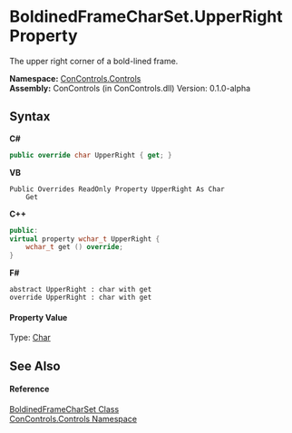 # BoldinedFrameCharSet.UpperRight Property 
 

The upper right corner of a bold-lined frame.

**Namespace:**&nbsp;<a href="8161a036-2926-0ace-99d3-20346d250e3b">ConControls.Controls</a><br />**Assembly:**&nbsp;ConControls (in ConControls.dll) Version: 0.1.0-alpha

## Syntax

**C#**<br />
``` C#
public override char UpperRight { get; }
```

**VB**<br />
``` VB
Public Overrides ReadOnly Property UpperRight As Char
	Get
```

**C++**<br />
``` C++
public:
virtual property wchar_t UpperRight {
	wchar_t get () override;
}
```

**F#**<br />
``` F#
abstract UpperRight : char with get
override UpperRight : char with get
```


#### Property Value
Type: <a href="https://docs.microsoft.com/dotnet/api/system.char" target="_blank">Char</a>

## See Also


#### Reference
<a href="b45900ea-0d78-5370-14df-a98dd5e783b5">BoldinedFrameCharSet Class</a><br /><a href="8161a036-2926-0ace-99d3-20346d250e3b">ConControls.Controls Namespace</a><br />